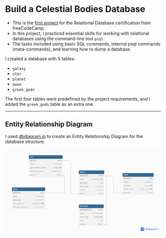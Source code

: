 # Build a Celestial Bodies Database

* This is the [first project](https://www.freecodecamp.org/learn/relational-database/build-a-celestial-bodies-database-project/build-a-celestial-bodies-database) for the Relational Database certification from freeCodeCamp.
* In this project, I practiced essential skills for working with relational databases using the command-line tool `psql`. 
* The tasks included using basic SQL commands, internal psql commands (meta-commands), and learning how to dump a database.

I created a database with 5 tables:
- `galaxy`
- `star`
- `planet`
- `moon`
- `greek_gods` 

The first four tables were predefined by the project requirements, and I added the `greek_gods` table as an extra one.

--- 
## Entity Relationship Diagram
I used [dbdiagram.io](https://dbdiagram.io/home) to create an Entity Relationship Diagram for the database structure. 

![Celestial Bodies Relational Diagram](relational-diagram.png)
